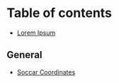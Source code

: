 # Table of contents

* [Lorem Ipsum](README.md)

## General

* [Soccar Coordinates](general/soccar-coordinates.md)

